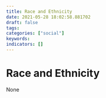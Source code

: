 ```yaml
---
title: Race and Ethnicity
date: 2021-05-28 18:02:58.881702
draft: false
tags: 
categories: ["social"]
keywords: 
indicators: []
---
```

# Race and Ethnicity
None
